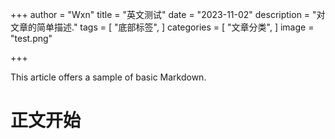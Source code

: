 +++
author = "Wxn"
title = "英文测试"
date = "2023-11-02"
description = "对文章的简单描述."
tags = [
	"底部标签",
]
categories = [
    "文章分类",
]
image = "test.png"

+++

This article offers a sample of basic Markdown.
<!--more-->

# 正文开始